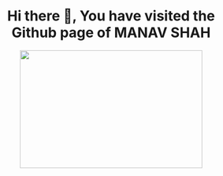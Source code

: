 <h1 align="center">Hi there  👋, You have visited the Github page of MANAV SHAH</h1>

<!--🖼️RICK-->
<p align="center">
<img src="https://33.media.tumblr.com/d303514d1c86311ebf7defbf1ecd3239/tumblr_nqmayow4I41ux4i78o1_1280.gif" height="240" width="370">

<!--
**manavshah-28/manavshah-28** is a ✨ _special_ ✨ repository because its `README.md` (this file) appears on your GitHub profile.

Here are some ideas to get you started:

- 🔭 I’m currently working on ...
- 🌱 I’m currently learning ...
- 👯 I’m looking to collaborate on ...
- 🤔 I’m looking for help with ...
- 💬 Ask me about ...
- 📫 How to reach me: ...
- 😄 Pronouns: ...
- ⚡ Fun fact: ...
-->
